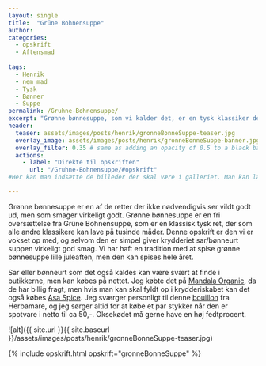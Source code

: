```yaml
---
layout: single
title:  "Grüne Bohnensuppe"
author:   
categories: 
  - opskrift
  - Aftensmad 
  
tags: 
  - Henrik
  - nem mad
  - Tysk
  - Bønner
  - Suppe
permalink: /Gruhne-Bohnensuppe/
excerpt: "Grønne bønnesuppe, som vi kalder det, er en tysk klassiker der smager fantastisk!"
header:
  teaser: assets/images/posts/henrik/gronneBonneSuppe-teaser.jpg
  overlay_image: assets/images/posts/henrik/gronneBonneSuppe-banner.jpg
  overlay_filter: 0.35 # same as adding an opacity of 0.5 to a black background
  actions:
    - label: "Direkte til opskriften"
      url: "/Gruhne-Bohnensuppe/#opskrift"
#Her kan man indsætte de billeder der skal være i galleriet. Man kan lave flere gallerier hvis man bare kalder dem noget andet

---
```

Grønne bønnesuppe er en af de retter der ikke nødvendigvis ser vildt godt ud, men som smager virkeligt godt. 
Grønne bønnesuppe er en fri oversættelse fra Grüne Bohnensuppe, som er en klassisk tysk ret, der som alle andre klassikere kan lave på tusinde måder. Denne opskrift er den vi er vokset op med, og selvom den er simpel giver krydderiet sar/bønneurt suppen virkeligt god smag. 
Vi har haft en tradition med at spise grønne bønnesuppe lille juleaften, men den kan spises hele året.

Sar eller bønneurt som det også kaldes kan være svært at finde i butikkerne, men kan købes på nettet. Jeg købte det på [Mandala Organic][sarMandala], da de har billig fragt, men hvis man kan skal fyldt op i krydderiskabet kan det også købes [Asa Spice][sarAsa].
Jeg sværger personligt til denne [bouillon][bouillon] fra Herbamare, og jeg sørger altid for at købe et par stykker når den er spotvare i netto til ca 50,-. Oksekødet må gerne have en høj fedtprocent. 

![alt]({{ site.url }}{{ site.baseurl }}/assets/images/posts/henrik/gronneBonneSuppe-teaser.jpg)

[//]: # (Her kommer galleriet)

{% include opskrift.html opskrift="gronneBonneSuppe" %}




[//]: # (Her kan man lave links der kan bruges i teksten uden at fylde)

[bouillon]: https://www.avogel.dk/shop/products/Herbamare_bouillon.php
[sarMandala]: https://mandala-organic.com/product/sar-bonneurt/
[sarAsa]: https://www.asaspice.dk/sar-hel.html